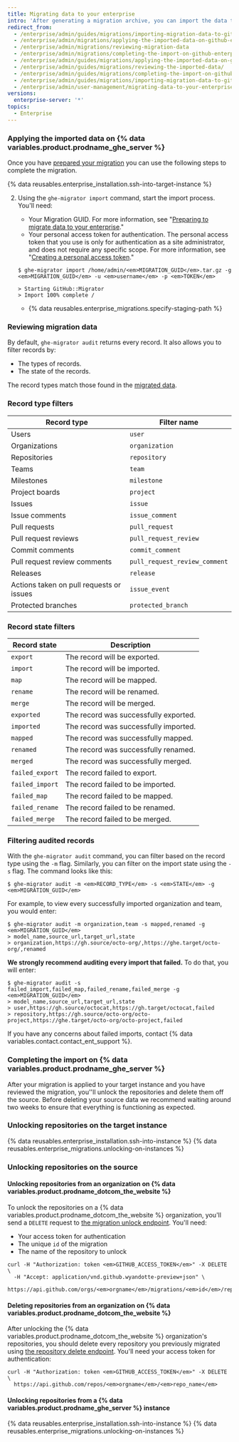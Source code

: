 ```yaml
---
title: Migrating data to your enterprise
intro: 'After generating a migration archive, you can import the data to your target {% data variables.product.prodname_ghe_server %} instance. You''ll be able to review changes for potential conflicts before permanently applying the changes to your target instance.'
redirect_from:
  - /enterprise/admin/guides/migrations/importing-migration-data-to-github-enterprise/
  - /enterprise/admin/migrations/applying-the-imported-data-on-github-enterprise-server
  - /enterprise/admin/migrations/reviewing-migration-data
  - /enterprise/admin/migrations/completing-the-import-on-github-enterprise-server
  - /enterprise/admin/guides/migrations/applying-the-imported-data-on-github-enterprise/
  - /enterprise/admin/guides/migrations/reviewing-the-imported-data/
  - /enterprise/admin/guides/migrations/completing-the-import-on-github-enterprise/
  - /enterprise/admin/guides/migrations/importing-migration-data-to-github-enterprise-server/
  - /enterprise/admin/user-management/migrating-data-to-your-enterprise
versions:
  enterprise-server: '*'
topics:
  - Enterprise
---
```


### Applying the imported data on {% data variables.product.prodname_ghe_server %}

Once you have [prepared your migration](/admin/user-management/preparing-to-migrate-data-to-your-enterprise) you can use the following steps to complete the migration.

{% data reusables.enterprise_installation.ssh-into-target-instance %}

2. Using the `ghe-migrator import` command, start the import process. You'll need:
    * Your Migration GUID. For more information, see "[Preparing to migrate data to your enterprise](/admin/user-management/preparing-to-migrate-data-to-your-enterprise)."
    * Your personal access token for authentication. The personal access token that you use is only for authentication as a site administrator, and does not require any specific scope. For more information, see "[Creating a personal access token](/github/authenticating-to-github/creating-a-personal-access-token)."

    ```shell
    $ ghe-migrator import /home/admin/<em>MIGRATION_GUID</em>.tar.gz -g <em>MIGRATION_GUID</em> -u <em>username</em> -p <em>TOKEN</em>
    
    > Starting GitHub::Migrator
    > Import 100% complete /
    ```

    * {% data reusables.enterprise_migrations.specify-staging-path %}

### Reviewing migration data

By default, `ghe-migrator audit` returns every record. It also allows you to filter records by:

  * The types of records.
  * The state of the records.

The record types match those found in the [migrated data](/enterprise/admin/guides/migrations/about-migrations/#migrated-data).

### Record type filters

|      Record type      | Filter name  |
|-----------------------|--------|
| Users           | `user`
| Organizations   | `organization`
| Repositories    | `repository`
| Teams           | `team`
| Milestones      | `milestone`
| Project boards  | `project`
| Issues          | `issue`
| Issue comments  | `issue_comment`
| Pull requests   | `pull_request`
| Pull request reviews | `pull_request_review`
| Commit comments | `commit_comment`
| Pull request review comments | `pull_request_review_comment`
| Releases | `release`
| Actions taken on pull requests or issues | `issue_event`
| Protected branches | `protected_branch`

### Record state filters

| Record state    | Description    |
|-----------------|----------------|
| `export`        | The record will be exported. |
| `import`        | The record will be imported. |
| `map`           | The record will be mapped. |
| `rename`        | The record will be renamed. |
| `merge`         | The record will be merged. |
| `exported`      | The record was successfully exported. |
| `imported`      | The record was successfully imported. |
| `mapped`        | The record was successfully mapped. |
| `renamed`       | The record was successfully renamed. |
| `merged`        | The record was successfully merged. |
| `failed_export` | The record failed to export. |
| `failed_import` | The record failed to be imported. |
| `failed_map`    | The record failed to be mapped. |
| `failed_rename` | The record failed to be renamed. |
| `failed_merge`  | The record failed to be merged. |

### Filtering audited records

With the `ghe-migrator audit` command, you can filter based on the record type using the `-m` flag. Similarly, you can filter on the import state using the `-s` flag. The command looks like this:

```shell
$ ghe-migrator audit -m <em>RECORD_TYPE</em> -s <em>STATE</em> -g <em>MIGRATION_GUID</em>
```

For example, to view every successfully imported organization and team, you would enter:
```shell
$ ghe-migrator audit -m organization,team -s mapped,renamed -g <em>MIGRATION_GUID</em>
> model_name,source_url,target_url,state
> organization,https://gh.source/octo-org/,https://ghe.target/octo-org/,renamed
```

**We strongly recommend auditing every import that failed.** To do that, you will enter:
```shell
$ ghe-migrator audit -s failed_import,failed_map,failed_rename,failed_merge -g <em>MIGRATION_GUID</em>
> model_name,source_url,target_url,state
> user,https://gh.source/octocat,https://gh.target/octocat,failed
> repository,https://gh.source/octo-org/octo-project,https://ghe.target/octo-org/octo-project,failed
```

If you have any concerns about failed imports, contact {% data variables.contact.contact_ent_support %}.

### Completing the import on {% data variables.product.prodname_ghe_server %}

After your migration is applied to your target instance and you have reviewed the migration, you''ll unlock the repositories and delete them off the source. Before deleting your source data we recommend waiting around two weeks to ensure that everything is functioning as expected.

### Unlocking repositories on the target instance

{% data reusables.enterprise_installation.ssh-into-instance %}
{% data reusables.enterprise_migrations.unlocking-on-instances %}

### Unlocking repositories on the source

#### Unlocking repositories from an organization on {% data variables.product.prodname_dotcom_the_website %}

To unlock the repositories on a {% data variables.product.prodname_dotcom_the_website %} organization, you'll send a `DELETE` request to <a href="/rest/reference/migrations#unlock-an-organization-repository" class="dotcom-only">the migration unlock endpoint</a>. You'll need:
  * Your access token for authentication
  * The unique `id` of the migration
  * The name of the repository to unlock
```shell
curl -H "Authorization: token <em>GITHUB_ACCESS_TOKEN</em>" -X DELETE \
  -H "Accept: application/vnd.github.wyandotte-preview+json" \
  https://api.github.com/orgs/<em>orgname</em>/migrations/<em>id</em>/repos/<em>repo_name</em>/lock
```

#### Deleting repositories from an organization on {% data variables.product.prodname_dotcom_the_website %}

After unlocking the {% data variables.product.prodname_dotcom_the_website %} organization's repositories, you should delete every repository you previously migrated using [the repository delete endpoint](/rest/reference/repos/#delete-a-repository). You'll need your access token for authentication:
```shell
curl -H "Authorization: token <em>GITHUB_ACCESS_TOKEN</em>" -X DELETE \
  https://api.github.com/repos/<em>orgname</em>/<em>repo_name</em>
```

#### Unlocking repositories from a {% data variables.product.prodname_ghe_server %} instance

{% data reusables.enterprise_installation.ssh-into-instance %}
{% data reusables.enterprise_migrations.unlocking-on-instances %}
